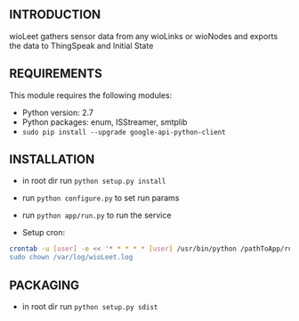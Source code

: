 INTRODUCTION
------------

wioLeet gathers sensor data from any wioLinks or wioNodes and exports the data to ThingSpeak and Initial State


REQUIREMENTS
------------

This module requires the following modules:

 * Python version: 2.7
 * Python packages: enum, ISStreamer, smtplib
 * `sudo pip install --upgrade google-api-python-client`
 

INSTALLATION
------------
 
 * in root dir run `python setup.py install`

 * run `python configure.py` to set run params
 
 * run `python app/run.py` to run the service
 
 * Setup cron: 
```bash
crontab -u [user] -e << '* * * * * [user] /usr/bin/python /pathToApp/run.py >> /var/log/wioLeet.log
sudo chown /var/log/wioLeet.log
```


PACKAGING
---------
 
 * in root dir run `python setup.py sdist`